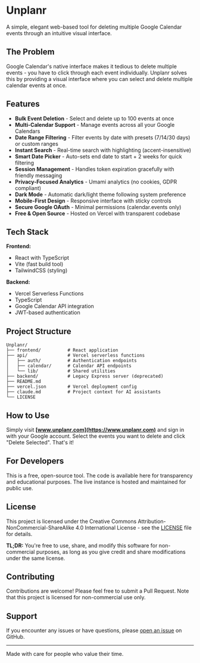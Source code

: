 # Unplanr

A simple, elegant web-based tool for deleting multiple Google Calendar events through an intuitive visual interface.

## The Problem

Google Calendar's native interface makes it tedious to delete multiple events - you have to click through each event individually. Unplanr solves this by providing a visual interface where you can select and delete multiple calendar events at once.

## Features

- **Bulk Event Deletion** - Select and delete up to 100 events at once
- **Multi-Calendar Support** - Manage events across all your Google Calendars
- **Date Range Filtering** - Filter events by date with presets (7/14/30 days) or custom ranges
- **Instant Search** - Real-time search with highlighting (accent-insensitive)
- **Smart Date Picker** - Auto-sets end date to start + 2 weeks for quick filtering
- **Session Management** - Handles token expiration gracefully with friendly messaging
- **Privacy-Focused Analytics** - Umami analytics (no cookies, GDPR compliant)
- **Dark Mode** - Automatic dark/light theme following system preference
- **Mobile-First Design** - Responsive interface with sticky controls
- **Secure Google OAuth** - Minimal permissions (calendar.events only)
- **Free & Open Source** - Hosted on Vercel with transparent codebase

## Tech Stack

**Frontend:**
- React with TypeScript
- Vite (fast build tool)
- TailwindCSS (styling)

**Backend:**
- Vercel Serverless Functions
- TypeScript
- Google Calendar API integration
- JWT-based authentication

## Project Structure

```
Unplanr/
├── frontend/          # React application
├── api/               # Vercel serverless functions
│   ├── auth/          # Authentication endpoints
│   ├── calendar/      # Calendar API endpoints
│   └── lib/           # Shared utilities
├── backend/           # Legacy Express server (deprecated)
├── README.md
├── vercel.json        # Vercel deployment config
├── claude.md          # Project context for AI assistants
└── LICENSE
```

## How to Use

Simply visit **[www.unplanr.com](https://www.unplanr.com)** and sign in with your Google account. Select the events you want to delete and click "Delete Selected". That's it!

## For Developers

This is a free, open-source tool. The code is available here for transparency and educational purposes. The live instance is hosted and maintained for public use.

## License

This project is licensed under the Creative Commons Attribution-NonCommercial-ShareAlike 4.0 International License - see the [LICENSE](LICENSE) file for details.

**TL;DR:** You're free to use, share, and modify this software for non-commercial purposes, as long as you give credit and share modifications under the same license.

## Contributing

Contributions are welcome! Please feel free to submit a Pull Request. Note that this project is licensed for non-commercial use only.

## Support

If you encounter any issues or have questions, please [open an issue](https://github.com/Pharkie/Unplanr/issues) on GitHub.

---

Made with care for people who value their time.

